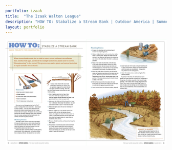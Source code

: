 ```yaml
---
portfolio: izaak
title:  "The Izaak Walton League"
description: "HOW TO: Stabalize a Stream Bank | Outdoor America | Summer 2011"
layout: portfolio
---
```

<div class="row">
    <div class="col-md-12">
    <img src="../images/izaak1.jpg" class="img-fluid"/>
    </div>
</div>